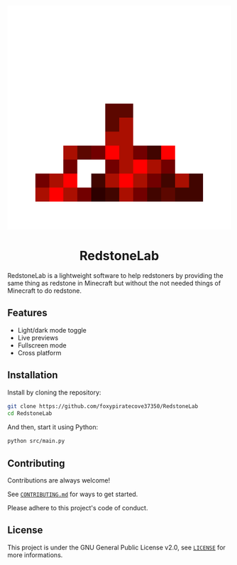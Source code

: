 <div align="center">

![Logo](./brand/icon.svg)

# RedstoneLab

</div>

RedstoneLab is a lightweight software to help redstoners  by providing the same thing as redstone in Minecraft but without the not needed things of Minecraft to do redstone.

<!--

## Screenshots>

![App Screenshot](https://via.placeholder.com/468x300?text=*Screenshot+here+soon*)

-->

## Features

- Light/dark mode toggle
- Live previews
- Fullscreen mode
- Cross platform

## Installation

Install by cloning the repository:

```bash
git clone https://github.com/foxypiratecove37350/RedstoneLab
cd RedstoneLab
```

And then, start it using Python:

```bash
python src/main.py
```

## Contributing

Contributions are always welcome!

See [`CONTRIBUTING.md`](./CONTRIBUTING.md) for ways to get started.

Please adhere to this project's code of conduct.

## License

This project is under the GNU General Public License v2.0, see [`LICENSE`](./LICENSE) for more informations.
